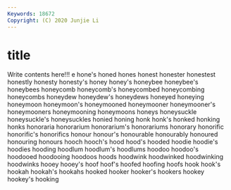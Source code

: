 ```yaml
---
Keywords: 18672
Copyright: (C) 2020 Junjie Li
---
```


# title

Write contents here!!!
e
hone's 
honed 
hones 
honest 
honester 
honestest 
honestly 
honesty 
honesty's 
honey
honey's 
honeybee 
honeybee's 
honeybees 
honeycomb 
honeycomb's 
honeycombed 
honeycombing 
honeycombs 
honeydew
honeydew's 
honeydews 
honeyed 
honeying 
honeymoon 
honeymoon's 
honeymooned 
honeymooner 
honeymooner's 
honeymooners
honeymooning 
honeymoons 
honeys 
honeysuckle 
honeysuckle's 
honeysuckles 
honied 
honing 
honk 
honk's
honked 
honking 
honks 
honoraria 
honorarium 
honorarium's 
honorariums 
honorary 
honorific 
honorific's
honorifics 
honour 
honour's 
honourable 
honourably 
honoured 
honouring 
honours 
hooch 
hooch's
hood 
hood's 
hooded 
hoodie 
hoodie's 
hoodies 
hooding 
hoodlum 
hoodlum's 
hoodlums
hoodoo 
hoodoo's 
hoodooed 
hoodooing 
hoodoos 
hoods 
hoodwink 
hoodwinked 
hoodwinking 
hoodwinks
hooey 
hooey's 
hoof 
hoof's 
hoofed 
hoofing 
hoofs 
hook 
hook's 
hookah
hookah's 
hookahs 
hooked 
hooker 
hooker's 
hookers 
hookey 
hookey's 
hooking 
